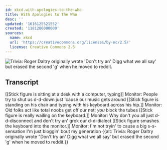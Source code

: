 ```yaml
---
id: xkcd.with-apologies-to-the-who
title: With Apologies to The Who
desc: ''
updated: '1616125521552'
created: '1181286000000'
sources:
  name: xkcd
  url: 'https://creativecommons.org/licenses/by-nc/2.5/'
  license: Creative Commons 2.5
---
```

![Trivia: Roger Daltry originally wrote 'Don't try an' Digg what we all say' but erased the second 'g' when he moved to reddit.](https://imgs.xkcd.com/comics/with_apologies_to_the_who.png)

## Transcript
[[Stick figure is sitting at a desk with a computer, typing]]
Monitor: People try to shut us d-d-down 
 just 'cause our music gets around
[[Stick figure is standing on his chair and typing with his keyboard across his hip.]]
Monitor: Old folks act like total noobs 
 get off our net; _you_ block the tubes
[[Stick figure is really wailing on the keyboard.]]
Monitor: Why don't you all just d-d-disconnect 
 and don't try an' grok our d-d-dialect
[[Stick figure smashes the keyboard into the monitor.]]
Monitor: I'm not tryin' to cause a big s-s-sensation 
 I'm just bloggin' bout my generation
{{alt: Trivia: Roger Daltry originally wrote "Don't try an' Digg what we all say' but erased the second 'g' when he moved to reddit.}}

